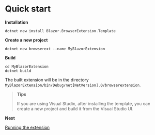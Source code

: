# Quick start

**Installation**

```shell
dotnet new install Blazor.BrowserExtension.Template
```

**Create a new project**

```shell
dotnet new browserext --name MyBlazorExtension
```

**Build**

```shell
cd MyBlazorExtension
dotnet build
```

The built extension will be in the directory `MyBlazorExtension/bin/Debug/net[NetVersion].0/browserextension`.

> **Tips**
>
> If you are using Visual Studio, after installing the template, you can create a new project and build it from the Visual Studio UI.

**Next**

[Running the extension](01_04_RunningAndDebugging.md)
